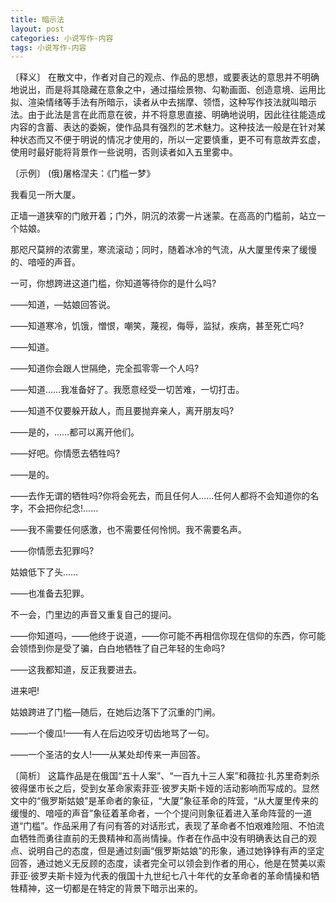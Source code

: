 ```yaml
---
title: 暗示法
layout: post
categories: 小说写作-内容
tags: 小说写作-内容
---
```


〔释义〕 在散文中，作者对自己的观点、作品的思想，或要表达的意思并不明确地说出，而是将其隐藏在意象之中，通过描绘景物、勾勒画面、创造意境、运用比拟、渲染情绪等手法有所暗示，读者从中去揣摩、领悟，这种写作技法就叫暗示法。由于此法是言在此而意在彼，并不将意思直接、明确地说明，因此往往能造成内容的含蓄、表达的委婉，使作品具有强烈的艺术魅力。这种技法一般是在针对某种状态而又不便于明说的情况才使用的，所以一定要慎重，更不可有意故弄玄虚，使用时最好能将背景作一些说明，否则读者如入五里雾中。

〔示例〕 (俄)屠格涅夫：《门槛一梦》

我看见一所大厦。

正墙一道狭窄的门敞开着；门外，阴沉的浓雾一片迷蒙。在高高的门槛前，站立一个姑娘。

那咫尺莫辨的浓雾里，寒流滚动；同时，随着冰冷的气流，从大厦里传来了缓慢的、喑哑的声音。

一可，你想跨进这道门槛，你知道等待你的是什么吗?

——知道，—姑娘回答说。

——知道寒冷，饥饿，憎恨，嘲笑，蔑视，侮辱，监狱，疾病，甚至死亡吗?

——知道。

——知道你会跟人世隔绝，完全孤零零一个人吗?

——知道……我准备好了。我愿意经受一切苦难，一切打击。

——知道不仅要躲开敌人，而且要抛弃亲人，离开朋友吗?

——是的，……都可以离开他们。

——好吧。你情愿去牺牲吗?

——是的。

——去作无谓的牺牲吗?你将会死去，而且任何人……任何人都将不会知道你的名字，不会把你纪念!……

——我不需要任何感激，也不需要任何怜悯。我不需要名声。

——你情愿去犯罪吗?

姑娘低下了头……

——也准备去犯罪。

不一会，门里边的声音又重复自己的提问。

——你知道吗，——他终于说道，——你可能不再相信你现在信仰的东西，你可能会领悟到你是受了骗，白白地牺牲了自己年轻的生命吗?

——这我都知道，反正我要进去。

进来吧!

姑娘跨进了门槛—随后，在她后边落下了沉重的门闸。

——一个傻瓜!——有人在后边咬牙切齿地骂了一句。

——一个圣洁的女人!——从某处却传来一声回答。

〔简析〕 这篇作品是在俄国“五十人案”、“一百九十三人案”和薇拉·扎苏里奇刺杀彼得堡市长之后，受到女革命家索菲亚·彼罗夫斯卡娅的活动影响而写成的。显然文中的“俄罗斯姑娘”是革命者的象征，“大厦”象征革命的阵营，“从大厦里传来的缓慢的、喑哑的声音”象征着革命者，一个个提问则象征着进入革命阵营的一道道“门槛”。作品采用了有问有答的对话形式，表现了革命者不怕艰难险阻、不怕流血牺牲而勇往直前的无畏精神和高尚情操。作者在作品中没有明确表达自己的观点、说明自己的态度，但是通过刻画“俄罗斯姑娘”的形象，通过她铮铮有声的坚定回答，通过她义无反顾的态度，读者完全可以领会到作者的用心，他是在赞美以索菲亚·彼罗夫斯卡娅为代表的俄国十九世纪七八十年代的女革命者的革命情操和牺牲精神，这一切都是在特定的背景下暗示出来的。 
